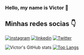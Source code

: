 ### Hello, my name is Victor 👋

## Minhas redes socias 👇
[![instagram](https://img.shields.io/badge/Instagram-E4405F?style=for-the-badge&logo=instagram&logoColor=white)](https://www.instagram.com/victor.ogata/)
[![linkedin](https://img.shields.io/badge/LinkedIn-0077B5?style=for-the-badge&logo=linkedin&logoColor=white)](https://www.linkedin.com/in/victor-ogata/)
[![Twitter](https://img.shields.io/badge/Twitter-1DA1F2?style=for-the-badge&logo=twitter&logoColor=white)](https://twitter.com/Viquitorogata)



![Victor's GitHub stats](https://github-readme-stats.vercel.app/api?username=VictorOgataj8&show_icons=true&bg_color=00000000)
[![Top Langs](https://github-readme-stats.vercel.app/api/top-langs/?username=anuraghazra)](https://github.com/anuraghazra/github-readme-stats)

